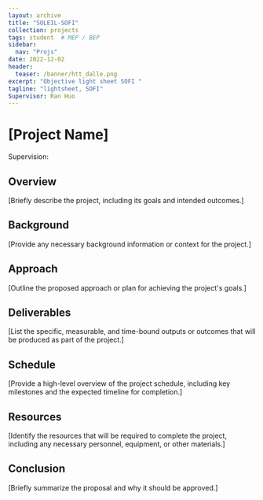 ```yaml
---
layout: archive
title: "SOLEIL-SOFI"
collection: projects
tags: student  # MEP / BEP
sidebar:
  nav: "Projs"
date: 2022-12-02
header: 
  teaser: /banner/htt_dalle.png
excerpt: "Objective light sheet SOFI "
tagline: "lightsheet, SOFI" 
Supervisor: Ran Huo
---
```


# [Project Name]
Supervision: 
## Overview
[Briefly describe the project, including its goals and intended outcomes.]

## Background
[Provide any necessary background information or context for the project.]

## Approach
[Outline the proposed approach or plan for achieving the project's goals.]

## Deliverables
[List the specific, measurable, and time-bound outputs or outcomes that will be produced as part of the project.]

## Schedule
[Provide a high-level overview of the project schedule, including key milestones and the expected timeline for completion.]

## Resources
[Identify the resources that will be required to complete the project, including any necessary personnel, equipment, or other materials.]

## Conclusion
[Briefly summarize the proposal and why it should be approved.]